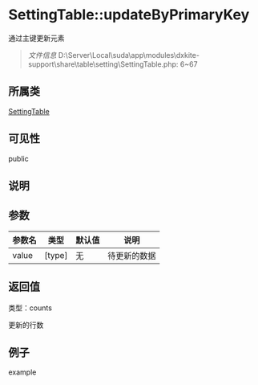 # SettingTable::updateByPrimaryKey

通过主键更新元素

> *文件信息* D:\Server\Local\suda\app\modules\dxkite-support\share\table\setting\SettingTable.php: 6~67

## 所属类 

[SettingTable](../SettingTable.md)

## 可见性

 public 

## 说明




## 参数


| 参数名 | 类型 | 默认值 | 说明 |
|--------|-----|-------|-------|
| value |  [type] | 无 |  待更新的数据 |



## 返回值

类型：counts

 更新的行数



## 例子

example
